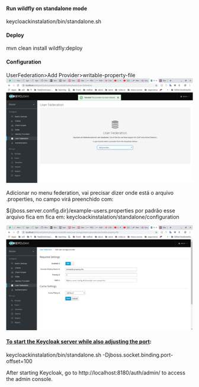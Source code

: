#### Run wildfly on standalone mode
keycloackinstalation/bin/standalone.sh

#### Deploy
mvn clean install wildfly:deploy

#### Configuration  
UserFederation>Add Provider>writable-property-file
![UserFederatoin](doc/img/UserFederation.png)

Adicionar no menu federation, vai precisar dizer onde está o arquivo .properties, no campo virá preenchido com:

  ${jboss.server.config.dir}/example-users.properties
por padrão esse arquivo fica em fica em: keycloackinstalation/standalone/configuration
  
![Add userStorage provider](doc/img/AddUserStorageProvider.png)



#### [To start the Keycloak server while also adjusting the port](https://www.keycloak.org/docs/latest/getting_started/):

keycloackinstalation/bin/standalone.sh -Djboss.socket.binding.port-offset=100

After starting Keycloak, go to http://localhost:8180/auth/admin/ to access the admin console.


